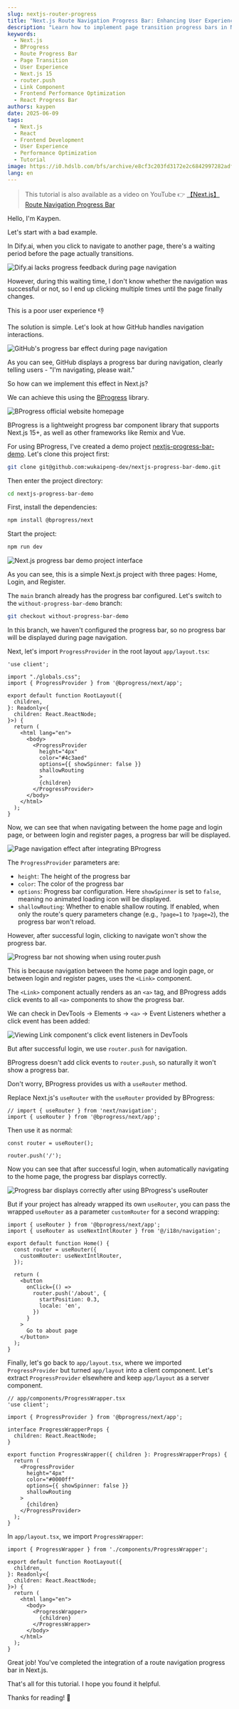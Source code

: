 ```yaml
---
slug: nextjs-router-progress
title: "Next.js Route Navigation Progress Bar: Enhancing User Experience with BProgress"
description: "Learn how to implement page transition progress bars in Next.js 15+ applications to solve user experience issues during route switching. Includes complete BProgress integration tutorial and code examples."
keywords:
  - Next.js
  - BProgress
  - Route Progress Bar
  - Page Transition
  - User Experience
  - Next.js 15
  - router.push
  - Link Component
  - Frontend Performance Optimization
  - React Progress Bar
authors: kaypen
date: 2025-06-09
tags:
  - Next.js
  - React
  - Frontend Development
  - User Experience
  - Performance Optimization
  - Tutorial
image: https://i0.hdslb.com/bfs/archive/e8cf3c203fd3172e2c6842997282adfc458caac7.jpg@672w_378h_1c.webp
lang: en
---
```


> This tutorial is also available as a video on YouTube 👉 [【Next.js】Route Navigation Progress Bar](https://youtu.be/ijz3apH8keY)

Hello, I'm Kaypen.

Let's start with a bad example.

In Dify.ai, when you click to navigate to another page, there's a waiting period before the page actually transitions.

![Dify.ai lacks progress feedback during page navigation](https://img.wukaipeng.com//2025/06/22-001014-b22Y3p-dify.gif)

However, during this waiting time, I don't know whether the navigation was successful or not, so I end up clicking multiple times until the page finally changes.

This is a poor user experience 👎

The solution is simple. Let's look at how GitHub handles navigation interactions.

![GitHub's progress bar effect during page navigation](https://img.wukaipeng.com//2025/06/22-001027-wIEPR6-github.gif)

As you can see, GitHub displays a progress bar during navigation, clearly telling users - "I'm navigating, please wait."

So how can we implement this effect in Next.js?

We can achieve this using the [BProgress](https://bprogress.vercel.app/) library.

![BProgress official website homepage](https://img.wukaipeng.com//2025/06/22-001139-FNp34B-iShot_2025-06-22_00.11.25.jpg)

BProgress is a lightweight progress bar component library that supports Next.js 15+, as well as other frameworks like Remix and Vue.

For using BProgress, I've created a demo project [nextjs-progress-bar-demo](https://github.com/wukaipeng-dev/nextjs-progress-bar-demo). Let's clone this project first:

```bash
git clone git@github.com:wukaipeng-dev/nextjs-progress-bar-demo.git
```

Then enter the project directory:

```bash
cd nextjs-progress-bar-demo
```

First, install the dependencies:

```bash
npm install @bprogress/next
```

Start the project:

```bash
npm run dev
```

![Next.js progress bar demo project interface](https://img.wukaipeng.com//2025/06/22-001402-BiLNbr-image-20250622001402486.png)

As you can see, this is a simple Next.js project with three pages: Home, Login, and Register.

The `main` branch already has the progress bar configured. Let's switch to the `without-progress-bar-demo` branch:

```bash
git checkout without-progress-bar-demo
```

In this branch, we haven't configured the progress bar, so no progress bar will be displayed during page navigation.

Next, let's import `ProgressProvider` in the root layout `app/layout.tsx`:

```tsx {4,14-21}
'use client';

import "./globals.css";
import { ProgressProvider } from '@bprogress/next/app';

export default function RootLayout({
  children,
}: Readonly<{
  children: React.ReactNode;
}>) {
  return (
    <html lang="en">
      <body>
        <ProgressProvider
          height="4px"
          color="#4c3aed"
          options={{ showSpinner: false }}
          shallowRouting
          >
          {children}
        </ProgressProvider>
      </body>
    </html>
  );
}
```

Now, we can see that when navigating between the home page and login page, or between login and register pages, a progress bar will be displayed.

![Page navigation effect after integrating BProgress](https://img.wukaipeng.com//2025/06/22-001736-Lqx6xz-basic-integrate.gif)

The `ProgressProvider` parameters are:

- `height`: The height of the progress bar
- `color`: The color of the progress bar
- `options`: Progress bar configuration. Here `showSpinner` is set to `false`, meaning no animated loading icon will be displayed.
- `shallowRouting`: Whether to enable shallow routing. If enabled, when only the route's query parameters change (e.g., `?page=1` to `?page=2`), the progress bar won't reload.

However, after successful login, clicking to navigate won't show the progress bar.

![Progress bar not showing when using router.push](https://img.wukaipeng.com//2025/06/22-001924-LDl4LE-no-progress-when-login.gif)

This is because navigation between the home page and login page, or between login and register pages, uses the `<Link>` component.

The `<Link>` component actually renders as an `<a>` tag, and BProgress adds click events to all `<a>` components to show the progress bar.

We can check in DevTools → Elements → `<a>` → Event Listeners whether a click event has been added:

![Viewing Link component's click event listeners in DevTools](https://img.wukaipeng.com//2025/06/22-002255-d9dYdk-iShot_2025-06-22_00.22.04.webp)

But after successful login, we use `router.push` for navigation.

BProgress doesn't add click events to `router.push`, so naturally it won't show a progress bar.

Don't worry, BProgress provides us with a `useRouter` method.

Replace Next.js's `useRouter` with the `useRouter` provided by BProgress:

```tsx
// import { useRouter } from 'next/navigation';
import { useRouter } from '@bprogress/next/app';
```

Then use it as normal:

```tsx
const router = useRouter();

router.push('/');
```

Now you can see that after successful login, when automatically navigating to the home page, the progress bar displays correctly.

![Progress bar displays correctly after using BProgress's useRouter](https://img.wukaipeng.com//2025/06/22-002512-FZVedD-show-progress-when-login.gif)

But if your project has already wrapped its own `useRouter`, you can pass the wrapped `useRouter` as a parameter `customRouter` for a second wrapping:

```tsx {6}
import { useRouter } from '@bprogress/next/app';
import { useRouter as useNextIntlRouter } from '@/i18n/navigation';

export default function Home() {
  const router = useRouter({
    customRouter: useNextIntlRouter,
  });

  return (
    <button
      onClick={() =>
        router.push('/about', {
          startPosition: 0.3,
          locale: 'en',
        })
      }
    >
      Go to about page
    </button>
  );
}
```

Finally, let's go back to `app/layout.tsx`, where we imported `ProgressProvider` but turned `app/layout` into a client component. Let's extract `ProgressProvider` elsewhere and keep `app/layout` as a server component.

```tsx
// app/components/ProgressWrapper.tsx
'use client';

import { ProgressProvider } from '@bprogress/next/app';

interface ProgressWrapperProps {
  children: React.ReactNode;
}

export function ProgressWrapper({ children }: ProgressWrapperProps) {
  return (
    <ProgressProvider
      height="4px"
      color="#0000ff"
      options={{ showSpinner: false }}
      shallowRouting
    >
      {children}
    </ProgressProvider>
  );
}
```

In `app/layout.tsx`, we import `ProgressWrapper`:

```tsx
import { ProgressWrapper } from './components/ProgressWrapper';

export default function RootLayout({
  children,
}: Readonly<{
  children: React.ReactNode;
}>) {
  return (
    <html lang="en">
      <body>
        <ProgressWrapper>
          {children}
        </ProgressWrapper>
      </body>
    </html>
  );
}
```

Great job! You've completed the integration of a route navigation progress bar in Next.js.

That's all for this tutorial. I hope you found it helpful.

Thanks for reading! 👏 





